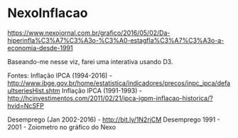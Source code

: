 # NexoInflacao

https://www.nexojornal.com.br/grafico/2016/05/02/Da-hiperinfla%C3%A7%C3%A3o-%C3%A0-estagfla%C3%A7%C3%A3o-a-economia-desde-1991

Baseando-me nesse viz, farei uma interativa usando D3.

Fontes:
Inflação IPCA (1994-2016) - http://www.ibge.gov.br/home/estatistica/indicadores/precos/inpc_ipca/defaultseriesHist.shtm
Inflação IPCA (1991-1993) -  http://hcinvestimentos.com/2011/02/21/ipca-igpm-inflacao-historica/?hvid=NcSFP

Desemprego (Jan 2002-2016) - http://bit.ly/1N2rjCM
Desemprego 1991 - 2001 - Zoiometro no gráfico do Nexo

